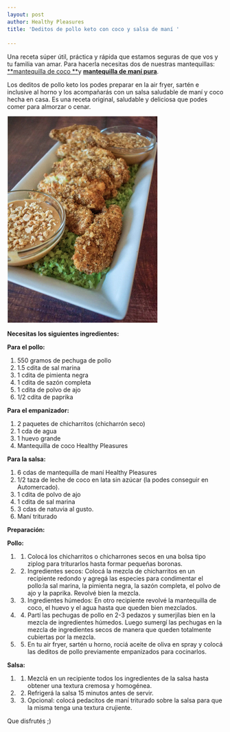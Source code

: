 ```yaml
---
layout: post
author: Healthy Pleasures
title: 'Deditos de pollo keto con coco y salsa de maní '

---
```

Una receta súper útil, práctica y rápida que estamos seguras de que vos y tu familia van amar. Para hacerla necesitas dos de nuestras mantequillas: [**mantequilla de coco **](https://www.healthypleasurescr.com/products/mantequilla-de-coco/ "Mantequilla de coco")y [**mantequilla de maní pura**](https://www.healthypleasurescr.com/products/mantequilla-de-man%C3%AD-cl%C3%A1sica/ "Mantequilla de maní"). 

Los deditos de pollo keto los podes preparar en la air fryer, sartén e inclusive al horno y los acompañarás con un salsa saludable de maní y coco hecha en casa. Es una receta original, saludable y deliciosa que podes comer para almorzar o cenar. 

![](/images/pollo-al-coco.png)

**Necesitas los siguientes ingredientes:**

**Para el pollo:**

1. 550 gramos de pechuga de pollo
2. 1.5 cdita de sal marina
3. 1 cdita de pimienta negra
4. 1 cdita de sazón completa
5. 1 cdita de polvo de ajo
6. 1/2 cdita de paprika 

**Para el empanizador:**

1. 2 paquetes de chicharritos (chicharrón seco)
2. 1 cda de agua
3. 1 huevo grande
4. Mantequilla de coco Healthy Pleasures

**Para la salsa:**

1. 6 cdas de mantequilla de maní Healthy Pleasures
2. 1/2 taza de leche de coco en lata sin azúcar (la podes conseguir en Automercado).
3. 1 cdita de polvo de ajo
4. 1 cdita de sal marina
5. 3 cdas de natuvia al gusto. 
6. Maní triturado

**Preparación:**

**Pollo:**

1. 1. Colocá los chicharritos o chicharrones secos en una bolsa tipo ziplog para triturarlos hasta formar pequeñas boronas. 
2. 2. Ingredientes secos: Colocá la mezcla de chicharritos en un recipiente redondo y agregá las especies para condimentar el pollo:la sal marina, la pimienta negra, la sazón completa, el polvo de ajo y la paprika. Revolvé bien la mezcla. 
3. 3. Ingredientes húmedos: En otro recipiente revolvé la mantequilla de coco, el huevo y el agua hasta que queden bien mezclados. 
4. 4. Partí las pechugas de pollo en 2-3 pedazos y sumerjílas bien en la mezcla de ingredientes húmedos. Luego sumergí las pechugas en la mezcla de ingredientes secos de manera que queden totalmente cubiertas por la mezcla. 
5. 5. En tu air fryer, sartén u horno, rociá aceite de oliva en spray y colocá las deditos de pollo previamente empanizados para cocinarlos. 

**Salsa:**

1. 1. Mezclá en un recipiente todos los ingredientes de la salsa hasta obtener una textura cremosa y homogénea. 
2. 2. Refrigerá la salsa 15 minutos antes de servir. 
3. 3. Opcional: colocá pedacitos de maní triturado sobre la salsa para que la misma tenga una textura crujiente. 

Que disfrutés ;)